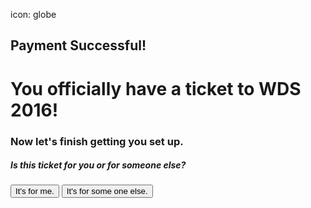 icon: globe

## Payment Successful!
<h1 class="super-big">You officially have a ticket to WDS 2016!</h1>
<h3>Now let's finish getting you set up.</h3>

<div class="zig-zags_blue"></div>


<h5 class="karla">Is this ticket for you or for someone else?</h5>
<button class="button claim-ticket">It's for me.</button>
<button class="button send-ticket">It's for some one else.</button>

